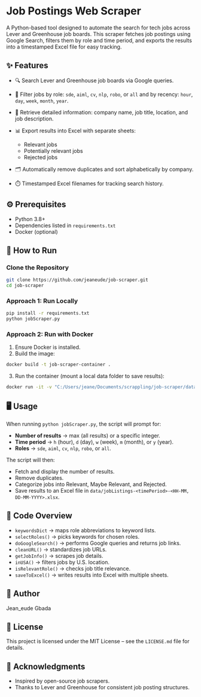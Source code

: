 # Job Postings Web Scraper

A Python-based tool designed to automate the search for tech jobs across Lever and Greenhouse job boards. This scraper fetches job postings using Google Search, filters them by role and time period, and exports the results into a timestamped Excel file for easy tracking.

## ✨ Features

* 🔍 Search Lever and Greenhouse job boards via Google queries.
* 🎯 Filter jobs by role: `sde`, `aiml`, `cv`, `nlp`, `robo`, or `all` and by recency: `hour`, `day`, `week`, `month`, `year`.
* 📝 Retrieve detailed information: company name, job title, location, and job description.
* 📊 Export results into Excel with separate sheets:

  * Relevant jobs
  * Potentially relevant jobs
  * Rejected jobs
* 🗂️ Automatically remove duplicates and sort alphabetically by company.
* ⏱️ Timestamped Excel filenames for tracking search history.

## ⚙️ Prerequisites

* Python 3.8+
* Dependencies listed in `requirements.txt`
* Docker (optional)

## 🚀 How to Run

### Clone the Repository

```bash
git clone https://github.com/jeaneude/job-scraper.git
cd job-scraper
```

### Approach 1: Run Locally

```bash
pip install -r requirements.txt
python jobScraper.py
```

### Approach 2: Run with Docker

1. Ensure Docker is installed.
2. Build the image:

```bash
docker build -t job-scraper-container .
```

3. Run the container (mount a local data folder to save results):

```bash
docker run -it -v "C:/Users/jeane/Documents/scrappling/job-scraper/data:/data" job-scraper-container
```

## 🖥️ Usage

When running `python jobScraper.py`, the script will prompt for:

* **Number of results** → max (all results) or a specific integer.
* **Time period** → `h` (hour), `d` (day), `w` (week), `m` (month), or `y` (year).
* **Roles** → `sde`, `aiml`, `cv`, `nlp`, `robo`, or `all`.

The script will then:

* Fetch and display the number of results.
* Remove duplicates.
* Categorize jobs into Relevant, Maybe Relevant, and Rejected.
* Save results to an Excel file in `data/jobListings-<timePeriod>-<HH-MM, DD-MM-YYYY>.xlsx`.

## 📂 Code Overview

* `keywordsDict` → maps role abbreviations to keyword lists.
* `selectRoles()` → picks keywords for chosen roles.
* `doGoogleSearch()` → performs Google queries and returns job links.
* `cleanURL()` → standardizes job URLs.
* `getJobInfo()` → scrapes job details.
* `inUSA()` → filters jobs by U.S. location.
* `isRelevantRole()` → checks job title relevance.
* `saveToExcel()` → writes results into Excel with multiple sheets.

## 👤 Author

Jean\_eude Gbada

## 📜 License

This project is licensed under the MIT License – see the `LICENSE.md` file for details.

## 🙌 Acknowledgments

* Inspired by open-source job scrapers.
* Thanks to Lever and Greenhouse for consistent job posting structures.
